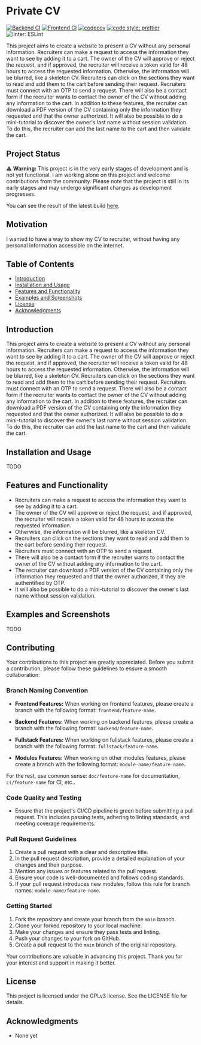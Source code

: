 # Private CV

[![Backend CI](https://github.com/levg34/private-cv/actions/workflows/backend.yml/badge.svg)](https://github.com/levg34/private-cv/actions/workflows/backend.yml)
[![Frontend CI](https://github.com/levg34/private-cv/actions/workflows/frontend.yml/badge.svg)](https://github.com/levg34/private-cv/actions/workflows/frontend.yml)
[![codecov](https://codecov.io/gh/levg34/private-cv/graph/badge.svg?token=PNDT8I3M72)](https://codecov.io/gh/levg34/private-cv)
[![code style: prettier](https://img.shields.io/badge/code_style-prettier-ff69b4.svg?style=flat-square)](https://github.com/prettier/prettier)
![linter: ESLint](https://img.shields.io/badge/linter-ESLint-purple?logo=ESLint)

This project aims to create a website to present a CV without any personal information. Recruiters can make a request to access the information they want to see by adding it to a cart. The owner of the CV will approve or reject the request, and if approved, the recruiter will receive a token valid for 48 hours to access the requested information. Otherwise, the information will be blurred, like a skeleton CV. Recruiters can click on the sections they want to read and add them to the cart before sending their request. Recruiters must connect with an OTP to send a request. There will also be a contact form if the recruiter wants to contact the owner of the CV without adding any information to the cart. In addition to these features, the recruiter can download a PDF version of the CV containing only the information they requested and that the owner authorized. It will also be possible to do a mini-tutorial to discover the owner's last name without session validation. To do this, the recruiter can add the last name to the cart and then validate the cart.

## Project Status

⚠️ **Warning:** This project is in the very early stages of development and is not yet functional. I am working alone on this project and welcome contributions from the community. Please note that the project is still in its early stages and may undergo significant changes as development progresses.

You can see the result of the latest build [here](https://levg34.github.io/private-cv/).

## Motivation

I wanted to have a way to show my CV to recruiter, without having any personal information accessible on the internet.

## Table of Contents

-   [Introduction](#introduction)
-   [Installation and Usage](#installation-and-usage)
-   [Features and Functionality](#features-and-functionality)
-   [Examples and Screenshots](#examples-and-screenshots)
-   [License](#license)
-   [Acknowledgments](#acknowledgments)

## Introduction

This project aims to create a website to present a CV without any personal information. Recruiters can make a request to access the information they want to see by adding it to a cart. The owner of the CV will approve or reject the request, and if approved, the recruiter will receive a token valid for 48 hours to access the requested information. Otherwise, the information will be blurred, like a skeleton CV. Recruiters can click on the sections they want to read and add them to the cart before sending their request. Recruiters must connect with an OTP to send a request. There will also be a contact form if the recruiter wants to contact the owner of the CV without adding any information to the cart. In addition to these features, the recruiter can download a PDF version of the CV containing only the information they requested and that the owner authorized. It will also be possible to do a mini-tutorial to discover the owner's last name without session validation. To do this, the recruiter can add the last name to the cart and then validate the cart.

## Installation and Usage

TODO

## Features and Functionality

-   Recruiters can make a request to access the information they want to see by adding it to a cart.
-   The owner of the CV will approve or reject the request, and if approved, the recruiter will receive a token valid for 48 hours to access the requested information.
-   Otherwise, the information will be blurred, like a skeleton CV.
-   Recruiters can click on the sections they want to read and add them to the cart before sending their request.
-   Recruiters must connect with an OTP to send a request.
-   There will also be a contact form if the recruiter wants to contact the owner of the CV without adding any information to the cart.
-   The recruiter can download a PDF version of the CV containing only the information they requested and that the owner authorized, if they are authentified by OTP.
-   It will also be possible to do a mini-tutorial to discover the owner's last name without session validation.

## Examples and Screenshots

TODO

## Contributing

Your contributions to this project are greatly appreciated. Before you submit a contribution, please follow these guidelines to ensure a smooth collaboration:

### Branch Naming Convention

- **Frontend Features:** When working on frontend features, please create a branch with the following format: `frontend/feature-name`.

- **Backend Features:** When working on backend features, please create a branch with the following format: `backend/feature-name`.

- **Fullstack Features:** When working on fullstack features, please create a branch with the following format: `fullstack/feature-name`.

- **Modules Features:** When working on other modules features, please create a branch with the following format: `module-name/feature-name`.

For the rest, use common sense: `doc/feature-name` for documentation, `ci/feature-name` for CI, etc..

### Code Quality and Testing

- Ensure that the project's CI/CD pipeline is green before submitting a pull request. This includes passing tests, adhering to linting standards, and meeting coverage requirements.

### Pull Request Guidelines

1. Create a pull request with a clear and descriptive title.
2. In the pull request description, provide a detailed explanation of your changes and their purpose.
3. Mention any issues or features related to the pull request.
4. Ensure your code is well-documented and follows coding standards.
5. If your pull request introduces new modules, follow this rule for branch names: `module-name/feature-name`.

### Getting Started

1. Fork the repository and create your branch from the `main` branch.
2. Clone your forked repository to your local machine.
3. Make your changes and ensure they pass tests and linting.
4. Push your changes to your fork on GitHub.
5. Create a pull request to the `main` branch of the original repository.

Your contributions are valuable in advancing this project. Thank you for your interest and support in making it better.

## License

This project is licensed under the GPLv3 license. See the LICENSE file for details.

## Acknowledgments

-   None yet
